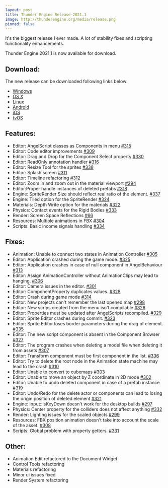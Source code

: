 ```yaml
---
layout: post
title: Thunder Engine Release-2021.1
image: http://thunderengine.org/media/release.png
pinned: false
---
```


It's the biggest release I ever made.
A lot of stability fixes and scripting functionality enhancements.

Thunder Engine 2021.1 is now available for download.

## Download:
The new release can be downloaded following links below: 
- [Windows](https://github.com/thunder-engine/thunder/releases/download/2021.1/ThunderEngine-windows-x64.7z)
- [OS X](https://github.com/thunder-engine/thunder/releases/download/2021.1/ThunderEngine-macosx-x86_64.7z)
- [Linux](https://github.com/thunder-engine/thunder/releases/download/2021.1/ThunderEngine-linux-x86_64.7z)
- [Android](https://github.com/thunder-engine/thunder/releases/download/2021.1/ThunderEngine-android.7z)
- [iOS](https://github.com/thunder-engine/thunder/releases/download/2021.1/ThunderEngine-ios-arm64.7z)
- [tvOS](https://github.com/thunder-engine/thunder/releases/download/2021.1/ThunderEngine-tvos-arm64.7z)

## Features:
- Editor: AngelScript classes as Components in menu [#315](https://github.com/eprikazchikov/thunder/issues/315)
- Editor: Code editor improvements [#309](https://github.com/eprikazchikov/thunder/issues/309)
- Editor: Drag and Drop for the Component Select property [#330](https://github.com/eprikazchikov/thunder/issues/330)
- Editor: ReadOnly annotation handler [#316](https://github.com/eprikazchikov/thunder/issues/316)
- Editor: Resize Tool for the sprites [#338](https://github.com/eprikazchikov/thunder/issues/338)
- Editor: Splash screen [#311](https://github.com/eprikazchikov/thunder/issues/311)
- Editor: Timeline refactoring [#312](https://github.com/eprikazchikov/thunder/issues/312)
- Editor: Zoom in and zoom out in the material viewport [#294](https://github.com/eprikazchikov/thunder/issues/294)
- Editor:Proper handle instances of deleted prefabs [#318](https://github.com/eprikazchikov/thunder/issues/318)
- Engine: SpriteRender Size should reflect real ratio of the element. [#337](https://github.com/eprikazchikov/thunder/issues/337)
- Engine: Tiled option for the SpriteRender [#324](https://github.com/eprikazchikov/thunder/issues/324)
- Materials: Depth Write option for the materials [#322](https://github.com/eprikazchikov/thunder/issues/322)
- Physics: Contact events for the Rigid Bodies [#333](https://github.com/eprikazchikov/thunder/issues/333)
- Render: Screen Space Reflections [#66](https://github.com/eprikazchikov/thunder/issues/66)
- Resources: Multiple animations in FBX [#304](https://github.com/eprikazchikov/thunder/issues/304)
- Scripts: Basic income signals handling [#334](https://github.com/eprikazchikov/thunder/issues/334)

## Fixes:
- Animation: Unable to connect two states in Animation Controller [#305](https://github.com/eprikazchikov/thunder/issues/305)
- Editor: Application crashed during the game mode. [#325](https://github.com/eprikazchikov/thunder/issues/325)
- Editor: Application crashes in case of null component in AngelBehaviour [#313](https://github.com/eprikazchikov/thunder/issues/313)
- Editor: Assign AnimationController without AnimationClips may lead to hanging. [#306](https://github.com/eprikazchikov/thunder/issues/306)
- Editor: Camera issues in the editor. [#301](https://github.com/eprikazchikov/thunder/issues/301)
- Editor: ComponentProperty duplicates values. [#328](https://github.com/eprikazchikov/thunder/issues/328)
- Editor: Crash during game mode [#314](https://github.com/eprikazchikov/thunder/issues/314)
- Editor: New projects can't remember the last opened map [#298](https://github.com/eprikazchikov/thunder/issues/298)
- Editor: New scrips created from the menu isn't compilable [#326](https://github.com/eprikazchikov/thunder/issues/326)
- Editor: Properties must be updated after AngelScripts recompiled. [#329](https://github.com/eprikazchikov/thunder/issues/329)
- Editor: Sprite Editor crashes during commit. [#323](https://github.com/eprikazchikov/thunder/issues/323)
- Editor: Sprite Editor loses border parameters during the drag of element. [#335](https://github.com/eprikazchikov/thunder/issues/335)
- Editor: The new script component is absent in the Component Browser [#327](https://github.com/eprikazchikov/thunder/issues/327)
- Editor: The program crashes when deleting a model file when deleting it from assets [#307](https://github.com/eprikazchikov/thunder/issues/307)
- Editor: Transform component must be first component in the list. [#336](https://github.com/eprikazchikov/thunder/issues/336)
- Editor: Try to delete the root node in the Animation state machine may lead to the crash [#310](https://github.com/eprikazchikov/thunder/issues/310)
- Editor: Unable to convert to cubemaps [#303](https://github.com/eprikazchikov/thunder/issues/303)
- Editor: Unable to move an object by Z coordinate in 2D mode [#302](https://github.com/eprikazchikov/thunder/issues/302)
- Editor: Unable to undo deleted component in case of a prefab instance [#319](https://github.com/eprikazchikov/thunder/issues/319)
- Editor: Undo/Redo for the delete actor or components can lead to losing the origin position of deleted element [#321](https://github.com/eprikazchikov/thunder/issues/321)
- Engine: Input::isKeyDown doesn't work for the desktop builds [#297](https://github.com/eprikazchikov/thunder/issues/297)
- Physics: Center property for the colliders does not affect anything [#332](https://github.com/eprikazchikov/thunder/issues/332)
- Render: Lighting issues for the scaled objects [#299](https://github.com/eprikazchikov/thunder/issues/299)
- Resources: FBX position animation doesn't take into account the scale of the asset. [#308](https://github.com/eprikazchikov/thunder/issues/308)
- Scripts: Global problem with property getters. [#331](https://github.com/eprikazchikov/thunder/issues/331)

## Other:
- Animation Edit refactored to the Document Widget
- Control Tools refactoring
- Materials refactoring
- Minor ui issues fixed
- Render System refactoring
